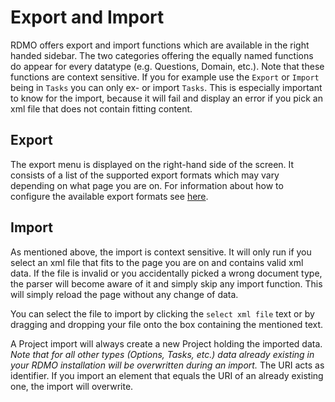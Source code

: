 # Export and Import

RDMO offers export and import functions which are available in the right handed sidebar. The two categories offering the equally named functions do appear for every datatype (e.g. Questions, Domain, etc.). Note that these functions are context sensitive. If you for example use the `Export` or `Import` being in `Tasks` you can only ex- or import `Tasks`. This is especially important to know for the import, because it will fail and display an error if you pick an xml file that does not contain fitting content.

## Export

The export menu is displayed on the right-hand side of the screen. It consists of a list of the supported export formats which may vary depending on what page you are on. For information about how to configure the available export formats see [here](../configuration/export-formats).

## Import

As mentioned above, the import is context sensitive. It will only run if you select an xml file that fits to the page you are on and contains valid xml data. If the file is invalid or you accidentally picked a wrong document type, the parser will become aware of it and simply skip any import function. This will simply reload the page without any change of data.

You can select the file to import by clicking the `select xml file` text or by dragging and dropping your file onto the box containing the mentioned text.

A Project import will always create a new Project holding the imported data. *Note that for all other types (Options, Tasks, etc.) data already existing in your RDMO installation will be overwritten during an import.* The URI acts as identifier. If you import an element that equals the URI of an already existing one, the import will overwrite.
